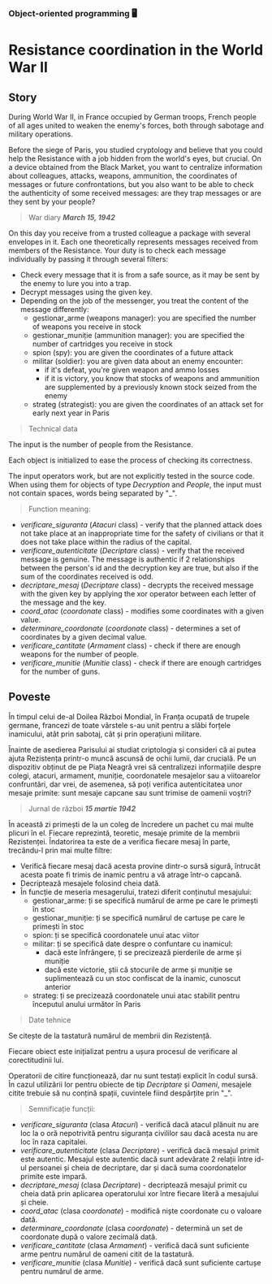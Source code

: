 ### Object-oriented programming 🖥️
# Resistance coordination in the World War II

## Story 
During World War II, in France occupied by German troops, French people of all ages united to weaken the enemy's forces, both through sabotage and military operations.

Before the siege of Paris, you studied cryptology and believe that you could help the Resistance with a job hidden from the world's eyes, but crucial. On a device obtained from the Black Market, you want to centralize information about colleagues, attacks, weapons, ammunition, the coordinates of messages or future confrontations, but you also want to be able to check the authenticity of some received messages: are they trap messages or are they sent by your people?

> War diary
***March 15, 1942***

On this day you receive from a trusted colleague a package with several envelopes in it. Each one theoretically represents messages received from members of the Resistance. Your duty is to check each message individually by passing it through several filters:

* Check every message that it is from a safe source, as it may be sent by the enemy to lure you into a trap.
* Decrypt messages using the given key.
* Depending on the job of the messenger, you treat the content of the message differently:
  * gestionar_arme (weapons manager): you are specified the number of weapons you receive in stock
  * gestionar_muniție (ammunition manager): you are specified the number of cartridges you receive in stock
  * spion (spy): you are given the coordinates of a future attack
  * militar (soldier): you are given data about an enemy encounter:
    * if it's defeat, you're given weapon and ammo losses
    * if it is victory, you know that stocks of weapons and ammunition are supplemented by a previously known stock seized from the enemy
  * strateg (strategist): you are given the coordinates of an attack set for early next year in Paris

> Technical data

The input is the number of people from the Resistance.

Each object is initialized to ease the process of checking its correctness.

The input operators work, but are not explicitly tested in the source code. When using them for objects of type _Decryption_ and _People_, the input must not contain spaces, words being separated by "_".

> Function meaning:
* _verificare_siguranta_ (_Atacuri_ class) - verify that the planned attack does not take place at an inappropriate time for the safety of civilians or that it does not take place within the radius of the capital.
* _verificare_autenticitate_ (_Decriptare_ class) - verify that the received message is genuine. The message is authentic if 2 relationships between the person's id and the decryption key are true, but also if the sum of the coordinates received is odd.
* _decriptare_mesaj_ (_Decriptare_ class) - decrypts the received message with the given key by applying the xor operator between each letter of the message and the key.
* _coord_atac_ (_coordonate_ class) - modifies some coordinates with a given value.
* _determinare_coordonate_ (_coordonate_ class) - determines a set of coordinates by a given decimal value.
* _verificare_cantitate_ (_Armament_ class) - check if there are enough weapons for the number of people.
* _verificare_munitie_ (_Munitie_ class) - check if there are enough cartridges for the number of guns.



## Poveste 
În timpul celui de-al Doilea Război Mondial, în Franța ocupată de trupele germane, francezi de toate vârstele s-au unit pentru a slăbi forțele inamicului, atât prin sabotaj, cât și prin operațiuni militare.

Înainte de asedierea Parisului ai studiat criptologia și consideri că ai putea ajuta Rezistența printr-o muncă ascunsă de ochii lumii, dar crucială. Pe un dispozitiv obținut de pe Piața Neagră vrei să centralizezi informațiile despre colegi, atacuri, armament, muniție, coordonatele mesajelor sau a viitoarelor confruntări, dar vrei, de asemenea, să poți verifica autenticitatea unor mesaje primite: sunt mesaje capcane sau sunt trimise de oamenii voștri? 
    
> Jurnal de război
***15 martie 1942***

În această zi primești de la un coleg de încredere un pachet cu mai multe plicuri în el. Fiecare reprezintă, teoretic, mesaje primite de la membrii Rezistenței. Îndatorirea ta este de a verifica fiecare mesaj în parte, trecându-l prin mai multe filtre:
    
* Verifică fiecare mesaj dacă acesta provine dintr-o sursă sigură, întrucât acesta poate fi trimis de inamic pentru a vă atrage într-o capcană.
* Decriptează mesajele folosind cheia dată.
* În funcție de meseria mesagerului, tratezi diferit conținutul mesajului:
  * gestionar_arme: ți se specifică numărul de arme pe care le primești în stoc
  * gestionar_muniție: ți se specifică numărul de cartușe pe care le primești în stoc
  * spion: ți se specifică coordonatele unui atac viitor
  * militar: ți se specifică date despre o confuntare cu inamicul:
    * dacă este înfrângere, ți se precizează pierderile de arme și muniție 
    * dacă este victorie, știi că stocurile de arme și muniție se suplimentează cu un stoc confiscat de la inamic, cunoscut anterior
  * strateg: ți se precizează coordonatele unui atac stabilit pentru începutul anului următor în Paris

> Date tehnice

Se citește de la tastatură numărul de membrii din Rezistență. 

Fiecare obiect este inițializat pentru a ușura procesul de verificare al corectitudinii lui.

Operatorii de citire funcționează, dar nu sunt testați explicit în codul sursă. În cazul utilizării lor pentru obiecte de tip _Decriptare_ și _Oameni_, mesajele citite trebuie să nu conțină spații, cuvintele fiind despărțite prin "_". 

> Semnificație funcții:
* _verificare_siguranta_ (clasa _Atacuri_) - verifică dacă atacul plănuit nu are loc la o oră nepotrivită pentru siguranța civililor sau dacă acesta nu are loc în raza capitalei.
* _verificare_autenticitate_ (clasa _Decriptare_) - verifică dacă mesajul primit este autentic. Mesajul este autentic dacă sunt adevărate 2 relații între id-ul persoanei și cheia de decriptare, dar și dacă suma coordonatelor primite este impară.
* _decriptare_mesaj_ (clasa _Decriptare_) - decriptează mesajul primit cu cheia dată prin aplicarea operatorului xor între fiecare literă a mesajului și cheie. 
* _coord_atac_ (clasa _coordonate_) - modifică niște coordonate cu o valoare dată.
* _determinare_coordonate_ (clasa _coordonate_) - determină un set de coordonate după o valore zecimală dată.
* _verificare_cantitate_ (clasa _Armament_) - verifică dacă sunt suficiente arme pentru numărul de oameni citit de la tastatură.
* _verificare_munitie_ (clasa _Munitie_) - verifică dacă sunt suficiente cartușe pentru numărul de arme.
